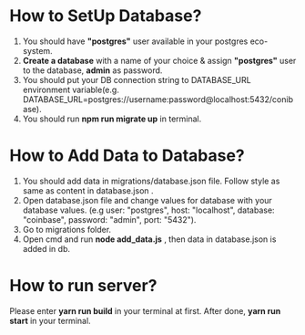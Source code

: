 # How to SetUp Database?

1. You should have **"postgres"** user available in your postgres eco-system.
2. **Create a database** with a name of your choice & assign **"postgres"** user to the database, **admin** as password.
3. You should put your DB connection string to DATABASE_URL environment variable(e.g. DATABASE_URL=postgres://username:password@localhost:5432/conibase).
4. You should run **npm run migrate up** in terminal.

# How to Add Data to Database?

1. You should add data in migrations/database.json file. Follow style as same as content in database.json .
2. Open database.json file and change values for database with your database values.
   (e.g
   user: "postgres",
   host: "localhost",
   database: "coinbase",
   password: "admin",
   port: "5432").
3. Go to migrations folder.
4. Open cmd and run **node add_data.js** , then data in database.json is added in db.

# How to run server?

Please enter **yarn run build** in your terminal at first.
After done, **yarn run start** in your terminal.
